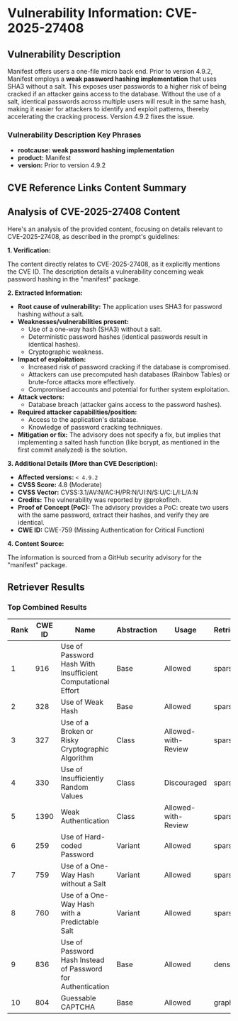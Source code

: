 # Vulnerability Information: CVE-2025-27408

## Vulnerability Description
Manifest offers users a one-file micro back end. Prior to version 4.9.2, Manifest employs a **weak password hashing implementation** that uses SHA3 without a salt. This exposes user passwords to a higher risk of being cracked if an attacker gains access to the database. Without the use of a salt, identical passwords across multiple users will result in the same hash, making it easier for attackers to identify and exploit patterns, thereby accelerating the cracking process. Version 4.9.2 fixes the issue.

### Vulnerability Description Key Phrases
- **rootcause:** **weak password hashing implementation**
- **product:** Manifest
- **version:** Prior to version 4.9.2

## CVE Reference Links Content Summary
## Analysis of CVE-2025-27408 Content

Here's an analysis of the provided content, focusing on details relevant to CVE-2025-27408, as described in the prompt's guidelines:

**1. Verification:**

The content directly relates to CVE-2025-27408, as it explicitly mentions the CVE ID. The description details a vulnerability concerning weak password hashing in the "manifest" package.

**2. Extracted Information:**

*   **Root cause of vulnerability:** The application uses SHA3 for password hashing *without* a salt.
*   **Weaknesses/vulnerabilities present:**
    *   Use of a one-way hash (SHA3) without a salt.
    *   Deterministic password hashes (identical passwords result in identical hashes).
    *   Cryptographic weakness.
*   **Impact of exploitation:**
    *   Increased risk of password cracking if the database is compromised.
    *   Attackers can use precomputed hash databases (Rainbow Tables) or brute-force attacks more effectively.
    *   Compromised accounts and potential for further system exploitation.
*   **Attack vectors:**
    *   Database breach (attacker gains access to the password hashes).
*   **Required attacker capabilities/position:**
    *   Access to the application's database.
    *   Knowledge of password cracking techniques.
*   **Mitigation or fix:** The advisory does not specify a fix, but implies that implementing a salted hash function (like bcrypt, as mentioned in the first commit analyzed) is the solution.

**3. Additional Details (More than CVE Description):**

*   **Affected versions:** `< 4.9.2`
*   **CVSS Score:** 4.8 (Moderate)
*   **CVSS Vector:** CVSS:3.1/AV:N/AC:H/PR:N/UI:N/S:U/C:L/I:L/A:N
*   **Credits:** The vulnerability was reported by @prokofitch.
*   **Proof of Concept (PoC):** The advisory provides a PoC: create two users with the same password, extract their hashes, and verify they are identical.
*   **CWE ID:** CWE-759 (Missing Authentication for Critical Function)

**4. Content Source:**

The information is sourced from a GitHub security advisory for the "manifest" package.

## Retriever Results

### Top Combined Results

| Rank | CWE ID | Name | Abstraction | Usage  | Retrievers | Individual Scores |
|------|--------|------|-------------|-------|------------|-------------------|
| 1 | 916 | Use of Password Hash With Insufficient Computational Effort | Base | Allowed | sparse | 0.576 |
| 2 | 328 | Use of Weak Hash | Base | Allowed | sparse | 0.544 |
| 3 | 327 | Use of a Broken or Risky Cryptographic Algorithm | Class | Allowed-with-Review | sparse | 0.492 |
| 4 | 330 | Use of Insufficiently Random Values | Class | Discouraged | sparse | 0.491 |
| 5 | 1390 | Weak Authentication | Class | Allowed-with-Review | sparse | 0.491 |
| 6 | 259 | Use of Hard-coded Password | Variant | Allowed | sparse | 0.476 |
| 7 | 759 | Use of a One-Way Hash without a Salt | Variant | Allowed | sparse | 0.461 |
| 8 | 760 | Use of a One-Way Hash with a Predictable Salt | Variant | Allowed | sparse | 0.448 |
| 9 | 836 | Use of Password Hash Instead of Password for Authentication | Base | Allowed | dense | 0.521 |
| 10 | 804 | Guessable CAPTCHA | Base | Allowed | graph | 0.003 |

